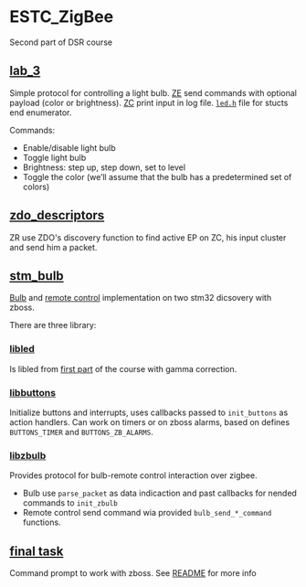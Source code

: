 # ESTC_ZigBee
Second part of DSR course

## [lab_3](lab_3)
Simple protocol for controlling a light bulb. [ZE](lab_3/ze.c) send commands with optional payload (color or brightness). [ZC](lab_3/zc.c) print input in log file.
[`led.h`](lab_3/led.h) file for stucts end enumerator.

Commands:
  * Enable/disable light bulb
  * Toggle light bulb
  * Brightness: step up, step down, set to level
  * Toggle the color (we’ll assume that the bulb has a predetermined set of colors)

## [zdo_descriptors](zdo_descriptors)
ZR use ZDO's discovery function to find active EP on ZC, his input cluster and send him a packet.

## [stm_bulb](stm_bulb)
[Bulb](stm_bulb/zc.c) and [remote control](stm_bulb/ze.c) implementation on two stm32 dicsovery with zboss.

There are three library:

### [libled](stm_bulb/libled)
Is libled from [first part](https://github.com/Dangovsky/ESTC) of the course with gamma correction.

### [libbuttons](stm_bulb/libbuttons)
Initialize buttons and interrupts, uses callbacks passed to `init_buttons` as action handlers.
Can work on timers or on zboss alarms, based on defines `BUTTONS_TIMER` and `BUTTONS_ZB_ALARMS`.

### [libzbulb](stm_bulb/libzbulb)
Provides protocol for bulb-remote control interaction over zigbee.
 * Bulb use `parse_packet` as data indicaction and past callbacks for nended commands to `init_zbulb`
 * Remote control send command wia provided `bulb_send_*_command` functions.

## [final task](final_task)
Command prompt to work with zboss. See [README](final_task/README.md) for more info
